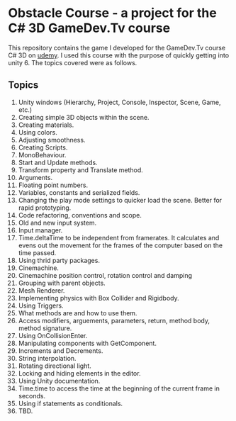 #  Obstacle Course - a project for the C# 3D GameDev.Tv course

This repository contains the game I developed for the GameDev.Tv course C# 3D on [udemy](https://www.udemy.com/course/unitycourse2/). I used this course with the purpose of quickly getting into unity 6. The topics covered were as follows.

## Topics
1. Unity windows (Hierarchy, Project, Console, Inspector, Scene, Game, etc.)
2. Creating simple 3D objects within the scene.
3. Creating materials.
4. Using colors.
5. Adjusting smoothness.
6. Creating Scripts.
7. MonoBehaviour.
8. Start and Update methods.
9. Transform property and Translate method.
10. Arguments.
11. Floating point numbers.
12. Variables, constants and serialized fields.
13. Changing the play mode settings to quicker load the scene. Better for rapid prototyping. 
14. Code refactoring, conventions and scope.
15. Old and new input system.
16. Input manager.
17. Time.deltaTime to be independent from framerates. It calculates and evens out the movement for the frames of the computer based on the time passed.
18. Using thrid party packages.
19. Cinemachine.
20. Cinemachine position control, rotation control and damping
21. Grouping with parent objects.
22. Mesh Renderer.
23. Implementing physics with Box Collider and Rigidbody.
24. Using Triggers.
25. What methods are and how to use them.
26. Access modifiers, arguements, parameters, return, method body, method signature.
27. Using OnCollisionEnter.
28. Manipulating components with GetComponent. 
29. Increments and Decrements.
30. String interpolation.
31. Rotating directional light.
32. Locking and hiding elements in the editor.
33. Using Unity documentation.
34. Time.time to access the  time at the beginning of the current frame in seconds.
35. Using if statements as conditionals.
36. TBD.
